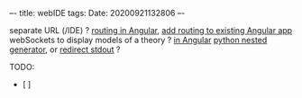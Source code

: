 –-
title: webIDE
tags: 
Date: 20200921132806
–-

separate URL (/IDE) ? [routing in Angular](https://angular.io/guide/router), [add routing to existing Angular app](https://shermandigital.com/blog/configure-routing-in-an-angular-cli-project/)
webSockets to display models of a theory ? [in Angular](https://javascript-conference.com/blog/real-time-in-angular-a-journey-into-websocket-and-rxjs/)
[python nested generator](https://stackoverflow.com/questions/11197186/how-to-yield-results-from-a-nested-generator-function), or [redirect stdout](https://stackoverflow.com/a/57541640/474491) ?

TODO:
- [ ] 